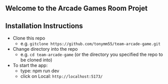 ## Welcome to the Arcade Games Room Projet

## Installation Instructions


* Clone this repo
  * e.g. `gitclone https://github.com/tonymm55/team-arcade-game.git`
* Change directory into the repo
  * e.g. `cd team-arcade-game` (or the directory you specified the repo to be cloned into)
* To start the app:
  * type: npm run dev
  * click on Local: `http://localhost:5173/`